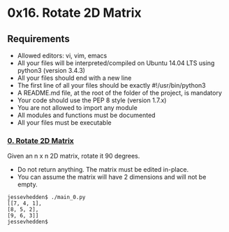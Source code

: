 # 0x16. Rotate 2D Matrix

## Requirements
* Allowed editors: vi, vim, emacs
* All your files will be interpreted/compiled on Ubuntu 14.04 LTS using python3 (version 3.4.3)
* All your files should end with a new line
* The first line of all your files should be exactly #!/usr/bin/python3
* A README.md file, at the root of the folder of the project, is mandatory
* Your code should use the PEP 8 style (version 1.7.x)
* You are not allowed to import any module
* All modules and functions must be documented
* All your files must be executable

### [0. Rotate 2D Matrix](./0-rotate_2d_matrix.py)
Given an n x n 2D matrix, rotate it 90 degrees.

* Do not return anything. The matrix must be edited in-place.
* You can assume the matrix will have 2 dimensions and will not be empty.
```
jessevhedden$ ./main_0.py
[[7, 4, 1],
[8, 5, 2],
[9, 6, 3]]
jessevhedden$
```
